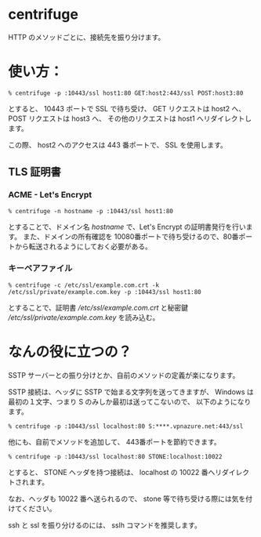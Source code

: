# centrifuge

HTTP のメソッドごとに、接続先を振り分けます。

# 使い方：
```
% centrifuge -p :10443/ssl host1:80 GET:host2:443/ssl POST:host3:80
```

とすると、 10443 ポートで SSL で待ち受け、
GET リクエストは host2 へ、
POST リクエストは host3 へ、
その他のリクエストは host1 へリダイレクトします。

この際、 host2 へのアクセスは 443 番ポートで、 SSL を使用します。

## TLS 証明書
### ACME - Let's Encrypt
```
% centrifuge -n hostname -p :10443/ssl host1:80
```

とすることで、ドメイン名 *hostname* で、Let's Encrypt の証明書発行を行います。
また、ドメインの所有確認を 10080番ポートで待ち受けるので、80番ポートから転送されるようにしておく必要がある。

### キーペアファイル
```
% centrifuge -c /etc/ssl/example.com.crt -k /etc/ssl/private/example.com.key -p :10443/ssl host1:80
```

とすることで、証明書 */etc/ssl/example.com.crt* と秘密鍵 */etc/ssl/private/example.com.key* を読み込む。


# なんの役に立つの？

SSTP サーバーとの振り分けとか、自前のメソッドの定義が楽になります。

SSTP 接続は、ヘッダに SSTP で始まる文字列を送ってきますが、
Windows は最初の１文字、つまり S のみしか最初は送ってこないので、
以下のようになります。

```
% centrifuge -p :10443/ssl localhost:80 S:****.vpnazure.net:443/ssl
```

他にも、自前でメソッドを追加して、 443番ポートを節約できます。

```
% centrifuge -p :10443/ssl localhost:80 STONE:localhost:10022
```

とすると、 STONE ヘッダを持つ接続は、 localhost の 10022 番へリダイレクトされます。

なお、ヘッダも 10022 番へ送られるので、 stone 等で待ち受ける際には気を付けてください。

ssh と ssl を振り分けるのには、 sslh コマンドを推奨します。
